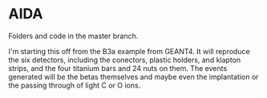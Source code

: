 # AIDA

Folders and code in the master branch.

I'm starting this off from the B3a example from GEANT4. It will reproduce the six detectors, including the conectors, plastic holders, and klapton strips, and the four titanium bars and 24 nuts on them. The events generated will be the betas themselves and maybe even the implantation or the passing through of light C or O ions.
